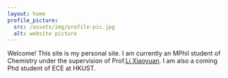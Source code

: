 ```yaml
---
layout: home
profile_picture:
  src: /assets/img/profile-pic.jpg
  alt: website picture
---
```


<p>
  Welcome! This site is my personal site. I am currently an MPhil student of Chemistry under the supervision of Prof.<a href="https://chem.hkust.edu.hk/people/xiaoyuan-li-lixiaoyuan">Li Xiaoyuan</a>. I am also a coming Phd student of ECE at HKUST.
</p>


